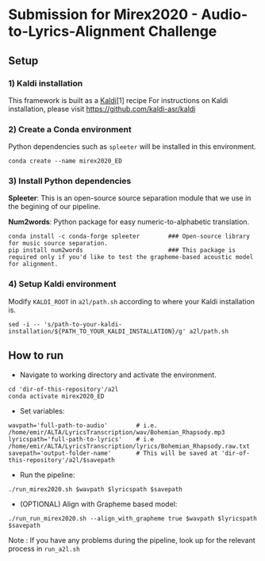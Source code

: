 # Submission for Mirex2020 - Audio-to-Lyrics-Alignment Challenge

## Setup

### 1) Kaldi  installation
This framework is built as a [Kaldi](http://kaldi-asr.org/)[1] recipe 
For instructions on Kaldi installation, please visit https://github.com/kaldi-asr/kaldi

### 2) Create a Conda environment
Python dependencies such as ```spleeter``` will be installed in this environment.
```
conda create --name mirex2020_ED 
```
### 3) Install Python dependencies

**Spleeter**: This is an open-source source separation module that we use in the begining of our pipeline.

**Num2words**: Python package for easy numeric-to-alphabetic translation.
```
conda install -c conda-forge spleeter        ### Open-source library for music source separation.
pip install num2words                        ### This package is required only if you'd like to test the grapheme-based acoustic model for alignment.
```

### 4) Setup Kaldi environment

Modify ```KALDI_ROOT``` in  ```a2l/path.sh``` according to where your Kaldi installation is.
```
sed -i -- 's/path-to-your-kaldi-installation/${PATH_TO_YOUR_KALDI_INSTALLATION}/g' a2l/path.sh
```

## How to run

* Navigate to working directory and activate the environment.
```
cd 'dir-of-this-repository'/a2l
conda activate mirex2020_ED
```

* Set variables:
```
wavpath='full-path-to-audio'        # i.e. /home/emir/ALTA/LyricsTranscription/wav/Bohemian_Rhapsody.mp3
lyricspath='full-path-to-lyrics'    # i.e /home/emir/ALTA/LyricsTranscription/lyrics/Bohemian_Rhapsody.raw.txt
savepath='output-folder-name'       # This will be saved at 'dir-of-this-repository'/a2l/$savepath
```
* Run the pipeline:
```
./run_mirex2020.sh $wavpath $lyricspath $savepath
```
* (OPTIONAL) Align with Grapheme based model:
```
./run_run_mirex2020.sh --align_with_grapheme true $wavpath $lyricspath $savepath
```

Note : If you have any problems during the pipeline, look up for the relevant process in ```run_a2l.sh```
